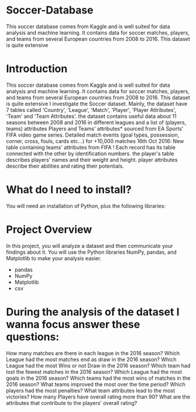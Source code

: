 # Soccer-Database
This soccer database comes from Kaggle and is well suited for data analysis and machine learning. It contains data for soccer matches, players, and teams from several European countries from 2008 to 2016. This dataset is quite extensive

# Introduction
This soccer database comes from Kaggle and is well suited for data analysis and machine learning. It contains data for soccer matches, players, and teams from several European countries from 2008 to 2016. This dataset is quite extensive I investigate the Soccer dataset. Mainly, the dataset have 7 tables called 'Country', 'League', 'Match', 'Player', 'Player Attributes', 'Team' and 'Team Attributes'. the dataset contains useful data about 11 seasons between 2008 and 2016 in different leagues and a list of (players, teams) attributes Players and Teams' attributes* sourced from EA Sports' FIFA video game series. Detailed match events (goal types, possession, corner, cross, fouls, cards etc…) for +10,000 matches 16th Oct 2016: New table containing teams' attributes from FIFA ! Each record has its table connected with the other by identification numbers. the player's table describes players' names and their weight and height. player attributes describe their abilities and rating their potentials.

# What do I need to install?
You will need an installation of Python, plus the following libraries:

# Project Overview
In this project, you will analyze a dataset and then communicate your findings about it. You will use the Python libraries NumPy, pandas, and Matplotlib to make your analysis easier.

* pandas
* NumPy
* Matplotlib
* csv
# During the analysis of the dataset I wanna focus answer these questions:
How many matches are there in each league in the 2016 season?
Which League had the most matches end as draw in the 2016 season?
Which League had the most Wins or not Draw in the 2016 season?
Which team had lost the fewest matches in the 2016 season?
Which League had the most goals in the 2016 season?
Which teams had the most wins of matches in the 2016 season?
What teams improved the most over the time period?
Which players had the most penalties?
What team attributes lead to the most victories?
How many Players have overall rating more than 90?
What are the attributes that contribute to the players' overall rating?

